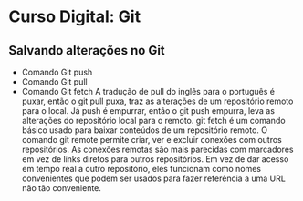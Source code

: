 # Curso Digital: Git
## Salvando alterações no Git
* Comando Git push
* Comando Git pull
* Comando Git fetch
A tradução de pull do inglês para o português é puxar, então o git pull puxa, traz as alterações de um repositório remoto para o local. Já push é empurrar, então o git push empurra, leva as alterações do repositório local para o remoto.
git fetch é um comando básico usado para baixar conteúdos de um repositório remoto.
O comando git remote permite criar, ver e excluir conexões com outros repositórios. As conexões remotas são mais parecidas com marcadores em vez de links diretos para outros repositórios. Em vez de dar acesso em tempo real a outro repositório, eles funcionam como nomes convenientes que podem ser usados para fazer referência a uma URL não tão conveniente.